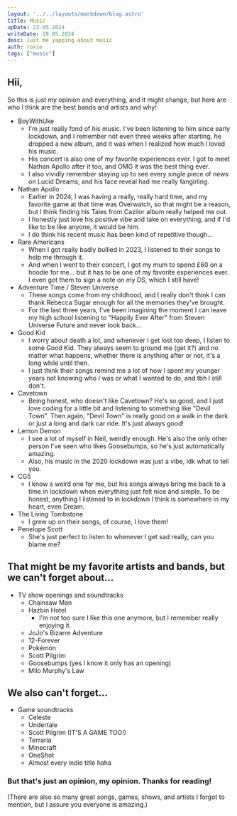 ```yaml
---
layout: '../../layouts/markdown/blog.astro'
title: Music 
upDate: 22.05.2024
writeDate: 19.05.2024
desc: Just me yapping about music
auth: roxie
tags: ["music"]
---
```

## Hii,
So this is just my opinion and everything, and it might change, but here are who I think are the best bands and artists and why!

* BoyWithUke
    - I'm just really fond of his music. I've been listening to him since early lockdown, and I remember not even three weeks after starting, he dropped a new album, and it was when I realized how much I loved his music.
    - His concert is also one of my favorite experiences ever. I got to meet Nathan Apollo after it too, and OMG it was the best thing ever.
    - I also vividly remember staying up to see every single piece of news on Lucid Dreams, and his face reveal had me really fangirling.
* Nathan Apollo
    - Earlier in 2024, I was having a really, really hard time, and my favorite game at that time was Overwatch, so that might be a reason, but I think finding his Tales from Cazilor album really helped me out.
    - I honestly just love his positive vibe and take on everything, and if I'd like to be like anyone, it would be him.
    - I do think his recent music has been kind of repetitive though...
* Rare Americans
    - When I got really badly bullied in 2023, I listened to their songs to help me through it.
    - And when I went to their concert, I got my mum to spend £60 on a hoodie for me... but it has to be one of my favorite experiences ever. I even got them to sign a note on my DS, which I still have!
* Adventure Time / Steven Universe
    - These songs come from my childhood, and I really don't think I can thank Rebecca Sugar enough for all the memories they've brought.
    - For the last three years, I've been imagining the moment I can leave my high school listening to "Happily Ever After" from Steven Universe Future and never look back...
* Good Kid
    - I worry about death a lot, and whenever I get lost too deep, I listen to some Good Kid. They always seem to ground me (get it?) and no matter what happens, whether there is anything after or not, it's a long while until then.
    - I just think their songs remind me a lot of how I spent my younger years not knowing who I was or what I wanted to do, and tbh I still don't.
* Cavetown
    - Being honest, who doesn't like Cavetown? He's so good, and I just love coding for a little bit and listening to something like "Devil Town". Then again, "Devil Town" is really good on a walk in the dark or just a long and dark car ride. It's just always good!
* Lemon Demon
    - I see a lot of myself in Neil, weirdly enough. He's also the only other person I've seen who likes Goosebumps, so he's just automatically amazing.
    - Also, his music in the 2020 lockdown was just a vibe, idk what to tell you.
* CG5
    - I know a weird one for me, but his songs always bring me back to a time in lockdown when everything just felt nice and simple. To be honest, anything I listened to in lockdown I think is somewhere in my heart, even Dream.
* The Living Tombstone
    - I grew up on their songs, of course, I love them!
* Penelope Scott
    - She's just perfect to listen to whenever I get sad really, can you blame me?

## That might be my favorite artists and bands, but we can't forget about...
* TV show openings and soundtracks
    - Chainsaw Man
    - Hazbin Hotel
        - I'm not too sure I like this one anymore, but I remember really enjoying it.
    - JoJo's Bizarre Adventure
    - 12-Forever
    - Pokémon
    - Scott Pilgrim
    - Goosebumps (yes I know it only has an opening)
    - Milo Murphy's Law

## We also can't forget...
* Game soundtracks
    - Celeste
    - Undertale
    - Scott Pilgrim (IT'S A GAME TOO!)
    - Terraria
    - Minecraft
    - OneShot
    - Almost every indie title haha

### But that's just an opinion, my opinion. Thanks for reading!
(There are also so many great songs, games, shows, and artists I forgot to mention, but I assure you everyone is amazing.)